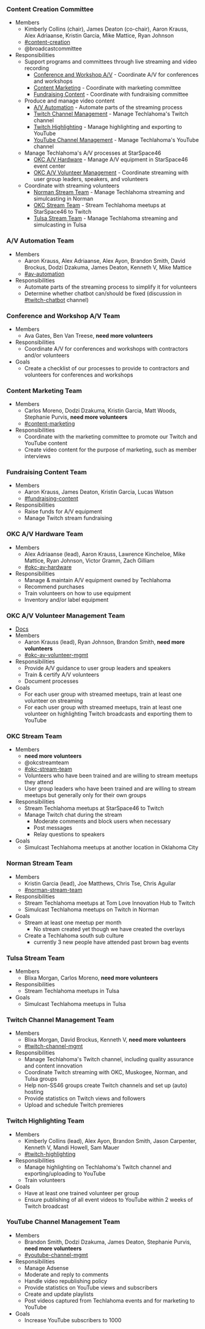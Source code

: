 ### Content Creation Committee
* Members
  * Kimberly Collins (chair), James Deaton (co-chair), Aaron Krauss, Alex Adriaanse, Kristin Garcia, Mike Mattice, Ryan Johnson
  * [#content-creation](https://techlahoma.slack.com/messages/content-creation)
  * @broadcastcommittee
* Responsibilities
  * Support programs and committees through live streaming and video recording
    * [Conference and Workshop A/V](#conference-and-workshop-av-team) - Coordinate A/V for conferences and workshops
    * [Content Marketing](#content-marketing-team) - Coordinate with marketing committee
    * [Fundraising Content](#fundraising-content-team) - Coordinate with fundraising committee
  * Produce and manage video content
    * [A/V Automation](#av-automation-team) - Automate parts of the streaming process
    * [Twitch Channel Management](#twitch-channel-management-team) - Manage Techlahoma's Twitch channel
    * [Twitch Highlighting](#twitch-highlighting-team) - Manage highlighting and exporting to YouTube
    * [YouTube Channel Management](#youtube-channel-management-team) - Manage Techlahoma's YouTube channel
  * Manage Techlahoma's A/V processes at StarSpace46
    * [OKC A/V Hardware](#okc-av-hardware-team) - Manage A/V equipment in StarSpace46 event center
    * [OKC A/V Volunteer Management](#okc-av-volunteer-management-team) - Coordinate streaming with user group leaders, speakers, and volunteers
  * Coordinate with streaming volunteers
    * [Norman Stream Team](#norman-stream-team) - Manage Techlahoma streaming and simulcasting in Norman
    * [OKC Stream Team](#okc-stream-team) - Stream Techlahoma meetups at StarSpace46 to Twitch
    * [Tulsa Stream Team](#tulsa-stream-team) - Manage Techlahoma streaming and simulcasting in Tulsa

### A/V Automation Team
* Members
  * Aaron Krauss, Alex Adriaanse, Alex Ayon, Brandon Smith, David Brockus, Dodzi Dzakuma, James Deaton, Kenneth V, Mike Mattice
  * [#av-automation](https://techlahoma.slack.com/messages/av-automation)
* Responsibilities
  * Automate parts of the streaming process to simplify it for volunteers
  * Determine whether chatbot can/should be fixed (discussion in [#twitch-chatbot](http://techlahoma.slack.com/messages/twitch-chatbot) channel)

### Conference and Workshop A/V Team
* Members
  * Ava Gates, Ben Van Treese, **need more volunteers**
* Responsibilities
  * Coordinate A/V for conferences and workshops with contractors and/or volunteers
* Goals
  * Create a checklist of our processes to provide to contractors and volunteers for conferences and workshops

### Content Marketing Team
* Members
  * Carlos Moreno, Dodzi Dzakuma, Kristin Garcia, Matt Woods, Stephanie Purvis, **need more volunteers**
  * [#content-marketing](https://techlahoma.slack.com/messages/content-marketing)
* Responsibilities
  * Coordinate with the marketing committee to promote our Twitch and YouTube content
  * Create video content for the purpose of marketing, such as member interviews

### Fundraising Content Team
* Members
  * Aaron Krauss, James Deaton, Kristin Garcia, Lucas Watson
  * [#fundraising-content](https://techlahoma.slack.com/messages/fundraising-content)
* Responsibilities
  * Raise funds for A/V equipment
  * Manage Twitch stream fundraising

### OKC A/V Hardware Team
* Members
  * Alex Adriaanse (lead), Aaron Krauss, Lawrence Kincheloe, Mike Mattice, Ryan Johnson, Victor Gramm, Zach Gilliam
  * [#okc-av-hardware](https://techlahoma.slack.com/messages/okc-av-hardware)
* Responsibilities
  * Manage & maintain A/V equipment owned by Techlahoma
  * Recommend purchases
  * Train volunteers on how to use equipment
  * Inventory and/or label equipment

### OKC A/V Volunteer Management Team
* [Docs](https://github.com/techlahoma/broadcasting/tree/master/Teams/AVVolunteerMgmt)
* Members
  * Aaron Krauss (lead), Ryan Johnson, Brandon Smith, **need more volunteers**
  * [#okc-av-volunteer-mgmt](https://techlahoma.slack.com/messages/okc-av-volunteer-mgmt)
* Responsibilities
  * Provide A/V guidance to user group leaders and speakers
  * Train & certify A/V volunteers
  * Document processes
* Goals
  * For each user group with streamed meetups, train at least one volunteer on streaming
  * For each user group with streamed meetups, train at least one volunteer on highlighting Twitch broadcasts and exporting them to YouTube

### OKC Stream Team
* Members
  * **need more volunteers**
  * @okcstreamteam
  * [#okc-stream-team](https://techlahoma.slack.com/messages/okc-stream-team)
  * Volunteers who have been trained and are willing to stream meetups they attend
  * User group leaders who have been trained and are willing to stream meetups but generally only for their own groups
* Responsibilities
  * Stream Techlahoma meetups at StarSpace46 to Twitch
  * Manage Twitch chat during the stream
    * Moderate comments and block users when necessary
    * Post messages
    * Relay questions to speakers
* Goals
  * Simulcast Techlahoma meetups at another location in Oklahoma City

### Norman Stream Team
* Members
  * Kristin Garcia (lead), Joe Matthews, Chris Tse, Chris Aguilar
  * [#norman-stream-team](http://techlahoma.slack.com/messages/norman-stream-team)
* Responsibilities
  * Stream Techlahoma meetups at Tom Love Innovation Hub to Twitch
  * Simulcast Techlahoma meetups on Twitch in Norman
* Goals
  * Stream at least one meetup per month 
    * No stream created yet though we have created the overlays
  * Create a Techlahoma south sub culture 
    * currently 3 new people have attended past brown bag events

### Tulsa Stream Team
* Members
  * Blixa Morgan, Carlos Moreno, **need more volunteers**
* Responsibilities
  * Stream Techlahoma meetups in Tulsa
* Goals
  * Simulcast Techlahoma meetups in Tulsa

### Twitch Channel Management Team
* Members
  * Blixa Morgan, David Brockus, Kenneth V, **need more volunteers**
  * [#twitch-channel-mgmt](http://techlahoma.slack.com/messages/twitch-channel-mgmt)
* Responsibilities
  * Manage Techlahoma's Twitch channel, including quality assurance and content innovation
  * Coordinate Twitch streaming with OKC, Muskogee, Norman, and Tulsa groups
  * Help non-SS46 groups create Twitch channels and set up (auto) hosting
  * Provide statistics on Twitch views and followers
  * Upload and schedule Twitch premieres

### Twitch Highlighting Team
* Members
  * Kimberly Collins (lead), Alex Ayon, Brandon Smith, Jason Carpenter, Kenneth V, Mandi Howell, Sam Mauer
  * [#twitch-highlighting](http://techlahoma.slack.com/messages/twitch-highlighting)
* Responsibilities
  * Manage highlighting on Techlahoma's Twitch channel and exporting/uploading to YouTube
  * Train volunteers
* Goals
  * Have at least one trained volunteer per group
  * Ensure publishing of all event videos to YouTube within 2 weeks of Twitch broadcast

### YouTube Channel Management Team
* Members
  * Brandon Smith, Dodzi Dzakuma, James Deaton, Stephanie Purvis, **need more volunteers**
  * [#youtube-channel-mgmt](http://techlahoma.slack.com/messages/youtube-channel-mgmt)
* Responsibilities
  * Manage Adsense
  * Moderate and reply to comments
  * Handle video republishing policy
  * Provide statistics on YouTube views and subscribers
  * Create and update playlists
  * Post videos captured from Techlahoma events and for marketing to YouTube
* Goals
  * Increase YouTube subscribers to 1000
